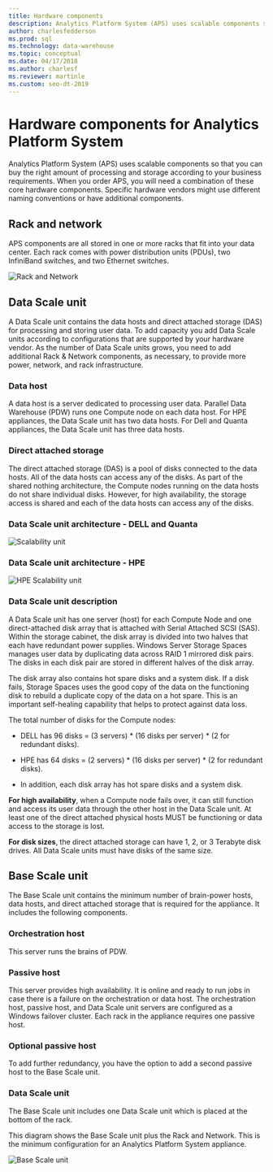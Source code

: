 ```yaml
---
title: Hardware components
description: Analytics Platform System (APS) uses scalable components so that you can buy the right amount of processing and storage according to your business requirements. When you order APS, you will need a combination of these core hardware components.  
author: charlesfedderson 
ms.prod: sql
ms.technology: data-warehouse
ms.topic: conceptual
ms.date: 04/17/2018
ms.author: charlesf
ms.reviewer: martinle
ms.custom: seo-dt-2019
---
```


# Hardware components for Analytics Platform System

Analytics Platform System (APS) uses scalable components so that you can buy the right amount of processing and storage according to your business requirements. When you order APS, you will need a combination of these core hardware components. Specific hardware vendors might use different naming conventions or have additional components.  
 
  
## <a name="rackandnetwork"></a>Rack and network 
 
APS components are all stored in one or more racks that fit into your data center. Each rack comes with power distribution units (PDUs), two InfiniBand switches, and two Ethernet switches.  
  
![Rack and Network](media/rack-and-network.png "APS rack and network")  
  
## <a name="datascaleunit"></a>Data Scale unit
 
A Data Scale unit contains the data hosts and direct attached storage (DAS) for processing and storing user data. To add capacity you add Data Scale units according to configurations that are supported by your hardware vendor. As the number of Data Scale units grows, you need to add additional Rack & Network components, as necessary, to provide more power, network, and rack infrastructure.  
  
### Data host  

A data host is a server dedicated to processing user data. Parallel Data Warehouse (PDW) runs one Compute node on each data host. For HPE appliances, the Data Scale unit has two data hosts. For Dell and Quanta appliances, the Data Scale unit has three data hosts.  
  
### Direct attached storage
 
The direct attached storage (DAS) is a pool of disks connected to the data hosts. All of the data hosts can access any of the disks. As part of the shared nothing architecture, the Compute nodes running on the data hosts do not share individual disks. However, for high availability, the storage access is shared and each of the data hosts can access any of the disks.  
  
### Data Scale unit architecture - DELL and Quanta
  
![Scalability unit](media/scalability-unit-dell.png "Dell Scalability unit")  
  
### Data Scale unit architecture - HPE 
 
![HPE Scalability unit](media/scalability-unit-hpe.png "HPE Scalability unit")  
  
### Data Scale unit description

A Data Scale unit has one server (host) for each Compute Node and one direct-attached disk array that is attached with Serial Attached SCSI (SAS). Within the storage cabinet, the disk array is divided into two halves that each have redundant power supplies. Windows Server Storage Spaces manages user data by duplicating data across RAID 1 mirrored disk pairs. The disks in each disk pair are stored in different halves of the disk array.  
  
The disk array also contains hot spare disks and a system disk. If a disk fails, Storage Spaces uses the good copy of the data on the functioning disk to rebuild a duplicate copy of the data on a hot spare. This is an important self-healing capability that helps to protect against data loss.  
  
The total number of disks for the Compute nodes:  
  
-   DELL has 96 disks = (3 servers) * (16 disks per server) \* (2 for redundant disks).  
  
-   HPE has 64 disks = (2 servers) * (16 disks per server) \* (2 for redundant disks).  
  
-   In addition, each disk array has hot spare disks and a system disk.  
  
**For high availability**, when a Compute node fails over, it can still function and access its user data through the other host in the Data Scale unit. At least one of the direct attached physical hosts MUST be functioning or data access to the storage is lost.  
  
**For disk sizes**, the direct attached storage can have 1, 2, or 3 Terabyte disk drives. All Data Scale units must have disks of the same size.  
  
## <a name="basescaleunit"></a>Base Scale unit 
 
The Base Scale unit contains the minimum number of brain-power hosts, data hosts, and direct attached storage that is required for the appliance. It includes the following components. 
  
### Orchestration host  
This server runs the brains of PDW.
  
### Passive host  
This server provides high availability. It is online and ready to run jobs in case there is a failure on the orchestration or data host. The orchestration host, passive host, and Data Scale unit servers are configured as a Windows failover cluster. Each rack in the appliance requires one passive host.  
  
### Optional passive host  
To add further redundancy, you have the option to add a second passive host to the Base Scale unit.  
  
### Data Scale unit  
The Base Scale unit includes one Data Scale unit which is placed at the bottom of the rack.  
  
This diagram shows the Base Scale unit plus the Rack and Network. This is the minimum configuration for an Analytics Platform System appliance.  
  
![Base Scale unit](media/base-scale-unit.png "Base Scale unit")  
 
